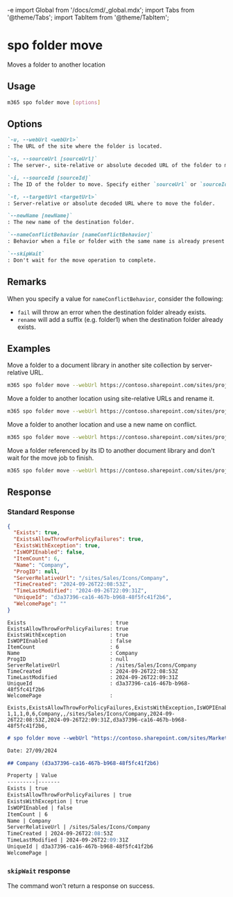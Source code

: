 -e <!-- DISCLAIMER: All secrets, passwords, and sensitive values in this document are examples only and not real credentials. -->
import Global from '/docs/cmd/_global.mdx';
import Tabs from '@theme/Tabs';
import TabItem from '@theme/TabItem';

# spo folder move

Moves a folder to another location

## Usage

```sh
m365 spo folder move [options]
```

## Options

```md definition-list
`-u, --webUrl <webUrl>`
: The URL of the site where the folder is located.

`-s, --sourceUrl [sourceUrl]`
: The server-, site-relative or absolute decoded URL of the folder to move. Specify either `sourceUrl` or `sourceId` but not both.

`-i, --sourceId [sourceId]`
: The ID of the folder to move. Specify either `sourceUrl` or `sourceId` but not both.

`-t, --targetUrl <targetUrl>`
: Server-relative or absolute decoded URL where to move the folder.

`--newName [newName]`
: The new name of the destination folder.

`--nameConflictBehavior [nameConflictBehavior]`
: Behavior when a file or folder with the same name is already present at the destination. Allowed values: `fail`, `rename`. Defaults to `fail`.

`--skipWait`
: Don't wait for the move operation to complete.
```

<Global />

## Remarks

When you specify a value for `nameConflictBehavior`, consider the following:

- `fail` will throw an error when the destination folder already exists.
- `rename` will add a suffix (e.g. folder1) when the destination folder already exists.

## Examples

Move a folder to a document library in another site collection by server-relative URL.

```sh
m365 spo folder move --webUrl https://contoso.sharepoint.com/sites/project-x --sourceUrl "/sites/project-x/Shared Documents/Reports" --targetUrl "/sites/project-y/Shared Documents/Reports January"
```

Move a folder to another location using site-relative URLs and rename it.

```sh
m365 spo folder move --webUrl https://contoso.sharepoint.com/sites/project-x --sourceUrl "/Shared Documents/Reports" --targetUrl "/sites/project-y/Shared Documents" --newName "Reports January"
```

Move a folder to another location and use a new name on conflict.

```sh
m365 spo folder move --webUrl https://contoso.sharepoint.com/sites/project-x --sourceUrl "/sites/project-x/Shared Documents/Reports" --targetUrl "/sites/project-y/Shared Documents/Project files" --nameConflictBehavior rename
```

Move a folder referenced by its ID to another document library and don't wait for the move job to finish.

```sh
m365 spo folder move --webUrl https://contoso.sharepoint.com/sites/project-x --sourceId b8cc341b-9c11-4f2d-aa2b-0ce9c18bcba2 --targetUrl "/sites/project-x/Project files" --skipWait
```

## Response

### Standard Response

<Tabs>
  <TabItem value="JSON">

  ```json
  {
    "Exists": true,
    "ExistsAllowThrowForPolicyFailures": true,
    "ExistsWithException": true,
    "IsWOPIEnabled": false,
    "ItemCount": 6,
    "Name": "Company",
    "ProgID": null,
    "ServerRelativeUrl": "/sites/Sales/Icons/Company",
    "TimeCreated": "2024-09-26T22:08:53Z",
    "TimeLastModified": "2024-09-26T22:09:31Z",
    "UniqueId": "d3a37396-ca16-467b-b968-48f5fc41f2b6",
    "WelcomePage": ""
  }
  ```

  </TabItem>
  <TabItem value="Text">

  ```text
  Exists                           : true
  ExistsAllowThrowForPolicyFailures: true
  ExistsWithException              : true
  IsWOPIEnabled                    : false
  ItemCount                        : 6
  Name                             : Company
  ProgID                           : null
  ServerRelativeUrl                : /sites/Sales/Icons/Company
  TimeCreated                      : 2024-09-26T22:08:53Z
  TimeLastModified                 : 2024-09-26T22:09:31Z
  UniqueId                         : d3a37396-ca16-467b-b968-48f5fc41f2b6
  WelcomePage                      :
  ```

  </TabItem>
  <TabItem value="CSV">

  ```csv
  Exists,ExistsAllowThrowForPolicyFailures,ExistsWithException,IsWOPIEnabled,ItemCount,Name,ProgID,ServerRelativeUrl,TimeCreated,TimeLastModified,UniqueId,WelcomePage
  1,1,1,0,6,Company,,/sites/Sales/Icons/Company,2024-09-26T22:08:53Z,2024-09-26T22:09:31Z,d3a37396-ca16-467b-b968-48f5fc41f2b6,
  ```

  </TabItem>
  <TabItem value="Markdown">

  ```md
  # spo folder move --webUrl "https://contoso.sharepoint.com/sites/Marketing" --sourceUrl "/Logos/Contoso" --targetUrl "/sites/Sales/Logos"

  Date: 27/09/2024

  ## Company (d3a37396-ca16-467b-b968-48f5fc41f2b6)

  Property | Value
  ---------|-------
  Exists | true
  ExistsAllowThrowForPolicyFailures | true
  ExistsWithException | true
  IsWOPIEnabled | false
  ItemCount | 6
  Name | Company
  ServerRelativeUrl | /sites/Sales/Icons/Company
  TimeCreated | 2024-09-26T22:08:53Z
  TimeLastModified | 2024-09-26T22:09:31Z
  UniqueId | d3a37396-ca16-467b-b968-48f5fc41f2b6
  WelcomePage | 
  ```

  </TabItem>
</Tabs>

### `skipWait` response

The command won't return a response on success.
